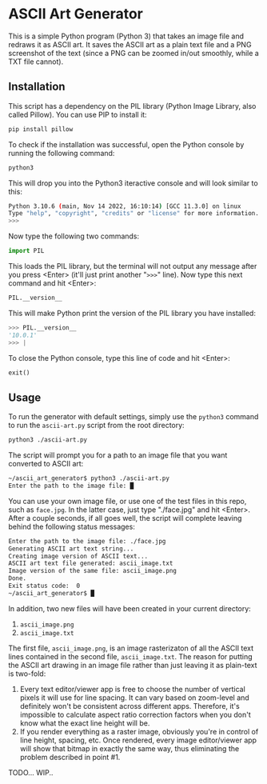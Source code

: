 # ASCII Art Generator

This is a simple Python program (Python 3) that takes an image file and redraws it as ASCII art. It saves the ASCII art as a plain text file and a PNG screenshot of the text (since a PNG can be zoomed in/out smoothly, while a TXT file cannot).

## Installation

This script has a dependency on the PIL library (Python Image Library, also called Pillow). You can use PIP to install it:

```bash
pip install pillow
```

To check if the installation was successful, open the Python console by running the following command:

```bash
python3
```

This will drop you into the Python3 iteractive console and will look similar to this:

```bash
Python 3.10.6 (main, Nov 14 2022, 16:10:14) [GCC 11.3.0] on linux
Type "help", "copyright", "credits" or "license" for more information.
>>>
```

Now type the following two commands:

```python
import PIL
```

This loads the PIL library, but the terminal will not output any message after you press \<Enter\> (it'll just print another "```>>>```" line). Now type this next command and hit \<Enter\>:

```python
PIL.__version__
```

This will make Python print the version of the PIL library you have installed:

```python
>>> PIL.__version__
'10.0.1'
>>> |
```

To close the Python console, type this line of code and hit \<Enter\>:

```python
exit()
```

## Usage

To run the generator with default settings, simply use the ```python3``` command to run the ```ascii-art.py``` script from the root directory:
 
```bash
python3 ./ascii-art.py
```

The script will prompt you for a path to an image file that you want converted to ASCII art:

```bash
~/ascii_art_generator$ python3 ./ascii-art.py
Enter the path to the image file: █
```

You can use your own image file, or use one of the test files in this repo, such as ```face.jpg```. In the latter case, just type "./face.jpg" and hit \<Enter\>. After a couple seconds, if all goes well, the script will complete leaving behind the following status messages:

```bash
Enter the path to the image file: ./face.jpg
Generating ASCII art text string... 
Creating image version of ASCII text...
ASCII art text file generated: ascii_image.txt
Image version of the same file: ascii_image.png
Done.
Exit status code:  0
~/ascii_art_generator$ █
```

In addition, two new files will have been created in your current directory:

1. ```ascii_image.png```
2. ```ascii_image.txt```

The first file, ```ascii_image.png```, is an image rasterizaton of all the ASCII text lines contained in the second file, ```ascii_image.txt```. The reason for putting the ASCII art drawing in an image file rather than just leaving it as plain-text is two-fold:

1. Every text editor/viewer app is free to choose the number of vertical pixels it will use for line spacing. It can vary based on zoom-level and definitely won't be consistent across different apps. Therefore, it's impossible to calculate aspect ratio correction factors when you don't know what the exact line height will be.
2. If you render everything as a raster image, obviously you're in control of line height, spacing, etc. Once rendered, every image editor/viewer app will show that bitmap in exactly the same way, thus eliminating the problem described in point #1.

TODO... WIP..